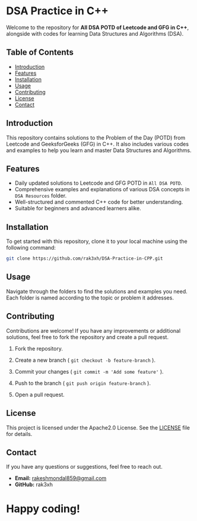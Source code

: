# DSA Practice in C++

Welcome to the repository for **All DSA POTD of Leetcode and GFG in C++**, alongside with codes for learning Data Structures and Algorithms (DSA).

## Table of Contents

- [Introduction](#introduction)
- [Features](#features)
- [Installation](#installation)
- [Usage](#usage)
- [Contributing](#contributing)
- [License](#license)
- [Contact](#contact)

## Introduction

This repository contains solutions to the Problem of the Day (POTD) from Leetcode and GeeksforGeeks (GFG) in C++. It also includes various codes and examples to help you learn and master Data Structures and Algorithms.

## Features

- Daily updated solutions to Leetcode and GFG POTD in `All DSA POTD`.
- Comprehensive examples and explanations of various DSA concepts in `DSA Resources` folder.
- Well-structured and commented C++ code for better understanding.
- Suitable for beginners and advanced learners alike.

## Installation

To get started with this repository, clone it to your local machine using the following command:

```bash
git clone https://github.com/rak3xh/DSA-Practice-in-CPP.git
```

## Usage

Navigate through the folders to find the solutions and examples you need. Each folder is named according to the topic or problem it addresses.

## Contributing

Contributions are welcome! If you have any improvements or additional solutions, feel free to fork the repository and create a pull request.

1. Fork the repository.
2. Create a new branch ( `git checkout -b feature-branch` ).

3. Commit your changes ( `git commit -m 'Add some feature'` ).
4. Push to the branch ( `git push origin feature-branch` ).
5. Open a pull request.

## License

This project is licensed under the Apache2.0 License. See the [LICENSE](LICENSE) file for details.

## Contact

If you have any questions or suggestions, feel free to reach out.

- **Email:** rakeshmondal859@gmail.com
- **GitHub:** rak3xh

# Happy coding!
